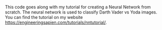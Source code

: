 This code goes along with my tutorial for creating a Neural Network from scratch. The neural network is used to classify Darth Vader vs Yoda images. You can find the tutorial on my website https://engineeringsapien.com/tutorials/nntutorial/.
